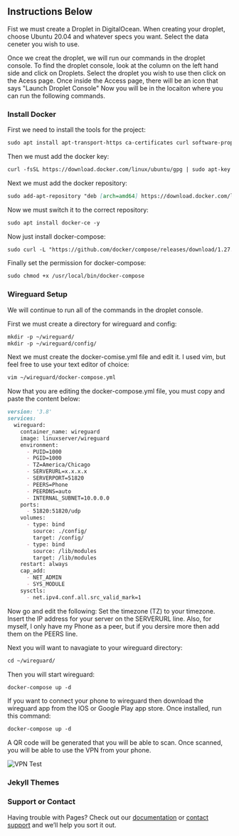 ## Instructions Below

Fist we must create a Droplet in DigitalOcean.
When creating your droplet, choose Ubuntu 20.04 and whatever specs you want.
Select the data ceneter you wish to use.

Once we creat the droplet, we will run our commands in the droplet console.
To find the droplet console, look at the column on the left hand side and click on Droplets.
Select the droplet you wish to use then click on the Acess page.
Once inside the Access page, there will be an icon that says "Launch Droplet Console"
Now you will be in the locaiton where you can run the following commands.


### Install Docker

First we need to install the tools for the project:

```markdown
sudo apt install apt-transport-https ca-certificates curl software-properties-common -y
```

Then we must add the docker key:
```markdown
curl -fsSL https://download.docker.com/linux/ubuntu/gpg | sudo apt-key add -
```

Next we must add the docker repository:
```markdown
sudo add-apt-repository "deb [arch=amd64] https://download.docker.com/linux/ubuntu $(lsb_release -cs) stable"
```

Now we must switch it to the correct repository:
```markdown
sudo apt install docker-ce -y
```

Now just install docker-compose:
```markdown
sudo curl -L "https://github.com/docker/compose/releases/download/1.27.4/docker-compose-$(uname -s)-$(uname -m)" -o /usr/local/bin/docker-compose
```

Finally set the permission for docker-compose:
```markdown
sudo chmod +x /usr/local/bin/docker-compose
```

### Wireguard Setup

We will continue to run all of the commands in the droplet console.

First we must create a directory for wireguard and config:
```markdown
mkdir -p ~/wireguard/
mkdir -p ~/wireguard/config/
```

Next we must create the docker-comise.yml file and edit it.
I used vim, but feel free to use your text editor of choice:
```markdown
vim ~/wireguard/docker-compose.yml
```

Now that you are editing the docker-compose.yml file, you must copy and paste the content below:
```markdown
version: '3.8'
services:
  wireguard:
    container_name: wireguard
    image: linuxserver/wireguard
    environment:
      - PUID=1000
      - PGID=1000
      - TZ=America/Chicago
      - SERVERURL=x.x.x.x
      - SERVERPORT=51820
      - PEERS=Phone
      - PEERDNS=auto
      - INTERNAL_SUBNET=10.0.0.0
    ports:
      - 51820:51820/udp
    volumes:
      - type: bind
        source: ./config/
        target: /config/
      - type: bind
        source: /lib/modules
        target: /lib/modules
    restart: always
    cap_add:
      - NET_ADMIN
      - SYS_MODULE
    sysctls:
      - net.ipv4.conf.all.src_valid_mark=1
```
Now go and edit the following:
Set the timezone (TZ) to your timezone.
Insert the IP address for your server on the SERVERURL line.
Also, for myself, I only have my Phone as a peer, but if you dersire more then add them on the PEERS line.

Next you will want to navagiate to your wireguard directory:
```markdown
cd ~/wireguard/
```

Then you will start wireguard:
```markdown
docker-compose up -d
```

If you want to connect your phone to wireguard then download the wireguard app from the IOS or Google Play app store.
Once installed, run this command:
```markdown
docker-compose up -d
```
A QR code will be generated that you will be able to scan. Once scanned, you will be able to use the VPN from your phone.

![VPN Test](/least-github-pages/docs/Screenshot_20211204-180015_Chrome.jpg)


### Jekyll Themes



### Support or Contact

Having trouble with Pages? Check out our [documentation](https://docs.github.com/categories/github-pages-basics/) or [contact support](https://support.github.com/contact) and we’ll help you sort it out.
